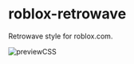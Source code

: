 # roblox-retrowave
Retrowave style for roblox.com.

![previewCSS](https://user-images.githubusercontent.com/89071033/156847661-4836dd0e-8713-406a-9fd3-bdfbeff0262f.png)
